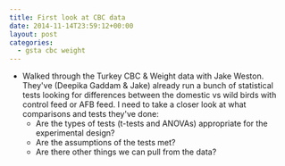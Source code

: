 ```yaml
---
title: First look at CBC data
date: 2014-11-14T23:59:12+00:00
layout: post
categories:
  - gsta cbc weight
---
```

  * Walked through the Turkey CBC & Weight data with Jake Weston. They've (Deepika Gaddam & Jake) already run a bunch of statistical tests looking for differences between the domestic vs wild birds with control feed or AFB feed. I need to take a closer look at what comparisons and tests they've done:
      * Are the types of tests (t-tests and ANOVAs) appropriate for the experimental design?
      * Are the assumptions of the tests met?
      * Are there other things we can pull from the data?
